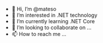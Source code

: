 - 👋 Hi, I’m @mateso
- 👀 I’m interested in .NET technology
- 🌱 I’m currently learning .NET Core
- 💞️ I’m looking to collaborate on ...
- 📫 How to reach me ...

<!---
mateso/mateso is a ✨ special ✨ repository because its `README.md` (this file) appears on your GitHub profile.
You can click the Preview link to take a look at your changes.
--->
